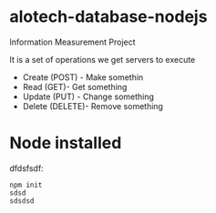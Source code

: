 # alotech-database-nodejs
Information Measurement Project

It is a set of operations we get servers to execute 

* Create (POST) - Make somethin
* Read (GET)- Get something
* Update (PUT) - Change something
* Delete (DELETE)- Remove something

# Node installed

dfdsfsdf:
``` 
npm init 
sdsd
sdsdsd
```
